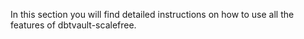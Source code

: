 In this section you will find detailed instructions on how to use all the features of dbtvault-scalefree.